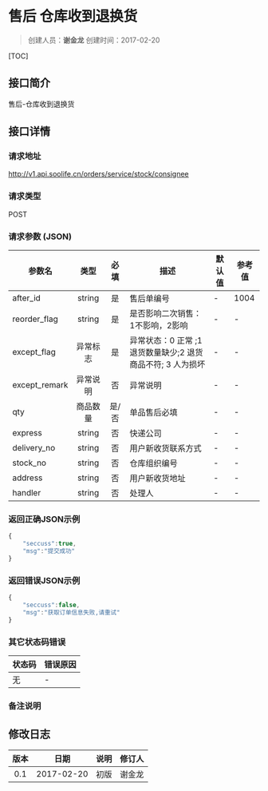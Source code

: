 # 售后 仓库收到退换货
>创建人员：**谢金龙**
>创建时间：2017-02-20

[TOC]


## 接口简介
售后-仓库收到退换货

## 接口详情

### 请求地址
http://v1.api.soolife.cn/orders/service/stock/consignee

### 请求类型
POST

### 请求参数 (JSON)
| 参数名 | 类型 | 必填 | 描述 | 默认值 | 参考值 |
| --- | :---: | :---: | --- | --- | --- |
| after_id | string | 是 | 售后单编号 | - | 1004 |
| reorder_flag | string | 是 | 是否影响二次销售：1不影响，2影响 | - | - |
| except_flag | 异常标志 | 是 | 异常状态：0 正常 ;1 退货数量缺少;2 退货商品不符; 3 人为损坏 | - | - |
| except_remark | 异常说明 | 否 | 异常说明 | - | - |
| qty | 商品数量 | 是/否 | 单品售后必填 | - | - |
| express | string | 否 | 快递公司 | - | - |
| delivery_no | string | 否 | 用户新收货联系方式 | - | - |
| stock_no | string | 否 |  仓库组织编号 | - | - |
| address | string | 否 | 用户新收货地址 | - | - |
| handler | string | 否 | 处理人 | - | - |


### 返回正确JSON示例
```javascript
{
    "seccuss":true,
	"msg":"提交成功"
}
```
### 返回错误JSON示例
```javascript
{
    "seccuss":false,
	"msg":"获取订单信息失败,请重试"
}
```

### 其它状态码错误
| 状态码 | 错误原因     |
| :------------- | :------------- |
|无|-|

### 备注说明


## 修改日志
| 版本   | 日期         | 说明   | 修订人  |
| :----: | :----------: | :---- | :---- |
| 0.1  | 2017-02-20 | 初版   | 谢金龙  |
